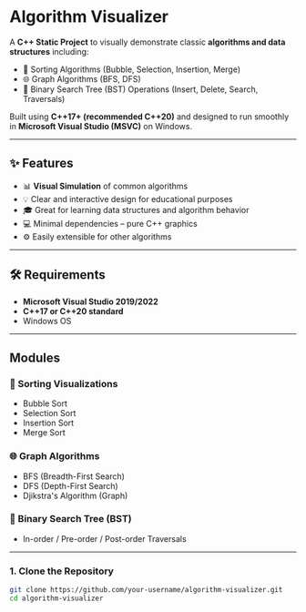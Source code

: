 # Algorithm Visualizer

A **C++ Static Project** to visually demonstrate classic **algorithms and data structures** including:

- 🔢 Sorting Algorithms (Bubble, Selection, Insertion, Merge)
- 🌐 Graph Algorithms (BFS, DFS)
- 🌳 Binary Search Tree (BST) Operations (Insert, Delete, Search, Traversals)

Built using **C++17+ (recommended C++20)** and designed to run smoothly in **Microsoft Visual Studio (MSVC)** on Windows.

---

## ✨ Features

- 📊 **Visual Simulation** of common algorithms
- 💡 Clear and interactive design for educational purposes
- 🎓 Great for learning data structures and algorithm behavior
- 💻 Minimal dependencies – pure C++ graphics
- ⚙️ Easily extensible for other algorithms

---

## 🛠️ Requirements

- **Microsoft Visual Studio 2019/2022**
- **C++17 or C++20 standard**
- Windows OS

---

## Modules

### 🔢 Sorting Visualizations
- Bubble Sort
- Selection Sort
- Insertion Sort
- Merge Sort

### 🌐 Graph Algorithms
- BFS (Breadth-First Search)
- DFS (Depth-First Search)
- Djikstra's Algorithm (Graph)

### 🌳 Binary Search Tree (BST)
- In-order / Pre-order / Post-order Traversals

---

### 1. Clone the Repository

```bash
git clone https://github.com/your-username/algorithm-visualizer.git
cd algorithm-visualizer
